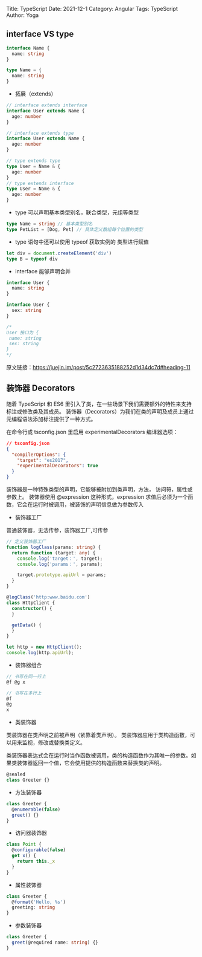 Title: TypeScript
Date: 2021-12-1
Category: Angular
Tags: TypeScript
Author: Yoga

## interface VS type

```ts
interface Name {
  name: string
}

type Name = {
  name: string
}
```

- 拓展（extends）

```ts
// interface extends interface
interface User extends Name {
  age: number
}

// interface extends type
interface User extends Name {
  age: number
}

// type extends type
type User = Name & {
  age: number
}
// type extends interface
type User = Name & {
  age: number
}
```

- type 可以声明基本类型别名，联合类型，元组等类型

```ts
type Name = string // 基本类型别名
type PetList = [Dog, Pet] // 具体定义数组每个位置的类型
```

- type 语句中还可以使用 typeof 获取实例的 类型进行赋值

```ts
let div = document.createElement('div')
type B = typeof div
```

- interface 能够声明合并

```ts
interface User {
  name: string
}

interface User {
  sex: string
}

/*
User 接口为 {
 name: string
 sex: string 
}
*/
```

原文链接：https://juejin.im/post/5c2723635188252d1d34dc7d#heading-11

## 装饰器 Decorators

随着 TypeScript 和 ES6 里引入了类，在一些场景下我们需要额外的特性来支持标注或修改类及其成员。 装饰器（Decorators）为我们在类的声明及成员上通过元编程语法添加标注提供了一种方式。

在命令行或 tsconfig.json 里启用 experimentalDecorators 编译器选项：

```json
// tsconfig.json
{
  "compilerOptions": {
    "target": "es2017",
    "experimentalDecorators": true
  }
}
```

装饰器是一种特殊类型的声明，它能够被附加到类声明，方法， 访问符，属性或参数上。 装饰器使用 @expression 这种形式，expression 求值后必须为一个函数，它会在运行时被调用，被装饰的声明信息做为参数传入

- 装饰器工厂

普通装饰器，无法传参，装饰器工厂,可传参

```ts
// 定义装饰器工厂
function logClass(params: string) {
  return function (target: any) {
    console.log('target：', target);
    console.log('params：', params);

    target.prototype.apiUrl = params;
  }
}

@logClass('http:www.baidu.com')
class HttpClient {
  constructor() {
  }

  getData() {
  }
}

let http = new HttpClient();
console.log(http.apiUrl);
```

- 装饰器组合

```ts
// 书写在同一行上
@f @g x

// 书写在多行上
@f
@g
x
```

- 类装饰器

类装饰器在类声明之前被声明（紧靠着类声明）。 类装饰器应用于类构造函数，可以用来监视，修改或替换类定义。

类装饰器表达式会在运行时当作函数被调用，类的构造函数作为其唯一的参数。如果类装饰器返回一个值，它会使用提供的构造函数来替换类的声明。

```ts
@sealed
class Greeter {}
```

- 方法装饰器

```ts
class Greeter {
  @enumerable(false)
  greet() {}
}
```

- 访问器装饰器

```ts
class Point {
  @configurable(false)
  get x() {
    return this._x
  }
}
```

- 属性装饰器

```ts
class Greeter {
  @format('Hello, %s')
  greeting: string
}
```

- 参数装饰器

```ts
class Greeter {
  greet(@required name: string) {}
}
```
